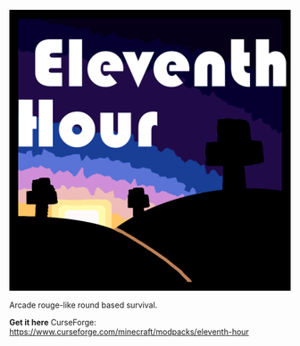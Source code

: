 ![Image not found](https://raw.githubusercontent.com/TacoVFX/Eleventh-Hour/master/EleventhHourProfile.png)

Arcade rouge-like round based survival.

<b>Get it here</b>
CurseForge: https://www.curseforge.com/minecraft/modpacks/eleventh-hour<br>
